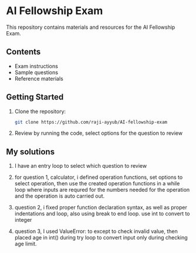 # AI Fellowship Exam

This repository contains materials and resources for the AI Fellowship Exam.

## Contents

- Exam instructions
- Sample questions
- Reference materials

## Getting Started

1. Clone the repository:
    ```bash
    git clone https://github.com/raji-ayyub/AI-fellowship-exam
    ```
2. Review by running the code, select options for the question to review

## My solutions

1. I have an entry loop to select which question to review
2. for question 1, calculator, i defined operation functions, set options to select operation, then use the created operation functions in a while loop where inputs are requred for the numbers needed for the operation and the operation is auto carried out.

3. question 2, i fixed proper function declaration syntax, as well as proper indentations and  loop, also using break to end loop. use int to convert to integer

4. question 3, I used ValueError: to except to check invalid value, then placed age in int() during try loop to convert input only during checking age limit.



